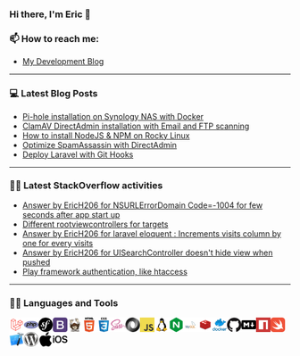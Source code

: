 ### Hi there, I'm Eric 👋

### 📫 How to reach me:
- [My Development Blog][website]

---

### 💻 Latest Blog Posts
<!-- BLOG-POST-LIST:START -->
- [Pi-hole installation on Synology NAS with Docker](https://erulezz.dev/synology/pi-hole-installation-on-synology-nas-with-docker/)
- [ClamAV DirectAdmin installation with Email and FTP scanning](https://erulezz.dev/directadmin/clamav-directadmin-installation-email-ftp-scanning/)
- [How to install NodeJS &amp; NPM on Rocky Linux](https://erulezz.dev/linux/how-to-install-nodejs-npm-on-rocky-linux/)
- [Optimize SpamAssassin with DirectAdmin](https://erulezz.dev/directadmin/optimize-spamassassin-with-directadmin/)
- [Deploy Laravel with Git Hooks](https://erulezz.dev/laravel/deploy-laravel-with-git-hooks/)
<!-- BLOG-POST-LIST:END -->

---

### 👨‍💻 Latest StackOverflow activities
<!-- STACKOVERFLOW:START -->
- [Answer by EricH206 for NSURLErrorDomain Code=-1004 for few seconds after app start up](https://stackoverflow.com/questions/36907767/nsurlerrordomain-code-1004-for-few-seconds-after-app-start-up/37444404#37444404)
- [Different rootviewcontrollers for targets](https://stackoverflow.com/questions/31167892/different-rootviewcontrollers-for-targets)
- [Answer by EricH206 for laravel eloquent : Increments visits column by one for every visits](https://stackoverflow.com/questions/30996216/laravel-eloquent-increments-visits-column-by-one-for-every-visits/30998717#30998717)
- [Answer by EricH206 for UISearchController doesn&#39;t hide view when pushed](https://stackoverflow.com/questions/30937275/uisearchcontroller-doesnt-hide-view-when-pushed/30986095#30986095)
- [Play framework authentication, like htaccess](https://stackoverflow.com/questions/30572810/play-framework-authentication-like-htaccess)
<!-- STACKOVERFLOW:END -->

---

### 👨‍💻 Languages and Tools
[<img align="left" alt="Laravel" width="26px" src="https://raw.githubusercontent.com/github/explore/main/topics/laravel/laravel.png" />][websitelaravel]
[<img align="left" alt="PHP" width="26px" src="https://raw.githubusercontent.com/github/explore/main/topics/php/php.png" />][websitephp]
<img align="left" alt="Symfony" width="26px" src="https://raw.githubusercontent.com/github/explore/main/topics/symfony/symfony.png" />
<img align="left" alt="Bootstrap" width="26px" src="https://raw.githubusercontent.com/github/explore/main/topics/bootstrap/bootstrap.png" />
<img align="left" alt="Composer" width="26px" src="https://raw.githubusercontent.com/github/explore/main/topics/composer/composer.png" />
<img align="left" alt="HTML5" width="26px" src="https://raw.githubusercontent.com/github/explore/main/topics/html/html.png" />
<img align="left" alt="CSS" width="26px" src="https://raw.githubusercontent.com/github/explore/main/topics/css/css.png" />
<img align="left" alt="Sass" width="26px" src="https://raw.githubusercontent.com/github/explore/main/topics/sass/sass.png" />
<img align="left" alt="JSON" width="26px" src="https://raw.githubusercontent.com/github/explore/main/topics/json/json.png" />
<img align="left" alt="JavaScript" width="26px" src="https://raw.githubusercontent.com/github/explore/main/topics/javascript/javascript.png" />
[<img align="left" alt="Linux" width="26px" src="https://raw.githubusercontent.com/github/explore/main/topics/linux/linux.png" />][websitelinux]
<img align="left" alt="Nginx" width="26px" src="https://raw.githubusercontent.com/github/explore/main/topics/nginx/nginx.png" />
<img align="left" alt="MySQL" width="26px" src="https://raw.githubusercontent.com/github/explore/main/topics/mysql/mysql.png" />
<img align="left" alt="Redis" width="26px" src="https://raw.githubusercontent.com/github/explore/main/topics/redis/redis.png" />
<img align="left" alt="Docker" width="26px" src="https://raw.githubusercontent.com/github/explore/main/topics/docker/docker.png" />
<img align="left" alt="GitHub" width="26px" src="https://raw.githubusercontent.com/github/explore/main/topics/github/github.png" />
<img align="left" alt="Markdown" width="26px" src="https://raw.githubusercontent.com/github/explore/main/topics/markdown/markdown.png" />
<img align="left" alt="NPM" width="26px" src="https://raw.githubusercontent.com/github/explore/main/topics/npm/npm.png" />
<img align="left" alt="Swift" width="26px" src="https://raw.githubusercontent.com/github/explore/main/topics/swift/swift.png" />
<img align="left" alt="Xcode" width="26px" src="https://raw.githubusercontent.com/github/explore/main/topics/xcode/xcode.png" />
[<img align="left" alt="WordPress" width="26px" src="https://raw.githubusercontent.com/github/explore/main/topics/wordpress/wordpress.png" />][websitewordpress]
<img align="left" alt="Apple" width="26px" src="https://raw.githubusercontent.com/github/explore/main/topics/apple/apple.png" />
<img align="left" alt="iOS" width="26px" src="https://raw.githubusercontent.com/github/explore/main/topics/ios/ios.png" />

[website]: https://erulezz.dev
[websitelaravel]: https://erulezz.dev/category/laravel
[websitephp]: https://erulezz.dev/category/php
[websitewordpress]: https://erulezz.dev/category/wordpress
[websitelinux]: https://erulezz.dev/category/linux
